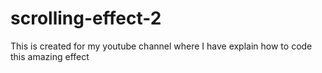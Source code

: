 # scrolling-effect-2
This is created for my youtube channel where I have explain how to code this amazing effect
